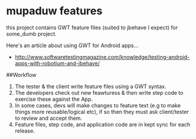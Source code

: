 # mupaduw features

this project contains GWT feature files (suited to jbehave I expect) for some_dumb project.

Here's an article about using GWT for Android apps...

 * http://www.softwaretestingmagazine.com/knowledge/testing-android-apps-with-robotium-and-jbehave/

##Workflow

 1. The tester & the client write feature files using a GWT syntax. 
 2. The developers check out new feawturess & then write step code to exercise these against the App.
 3. In some cases, devs will make changes to feature text (e.g to make things more reusable/logical etc), if so then they must ask client/tester to review and accept them.
 4. Feature files, step code, and application code are in kept sync for each release.
